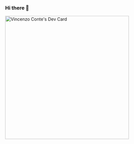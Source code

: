 ### Hi there 👋

<a href="https://app.daily.dev/DailyDevTips"><img src="https://github.com/Brewno88/Brewno88/master/devcard.svg" width="400" alt="Vincenzo Conte's Dev Card"/></a>

<!--
**Brewno88/Brewno88** is a ✨ _special_ ✨ repository because its `README.md` (this file) appears on your GitHub profile.

Here are some ideas to get you started:

- 🔭 I’m currently working on ...
- 🌱 I’m currently learning ...
- 👯 I’m looking to collaborate on ...
- 🤔 I’m looking for help with ...
- 💬 Ask me about ...
- 📫 How to reach me: ...
- 😄 Pronouns: ...
- ⚡ Fun fact: ...
-->
